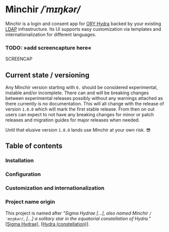# Minchir _/ˈmɪŋkər/_

Minchir is a login and consent app for [ORY Hydra](https://github.com/ory/hydra) backed by your existing [LDAP](https://en.wikipedia.org/wiki/Lightweight_Directory_Access_Protocol) infrastructure. Its UI supports easy customization via templates and internationalization for different languages.

### TODO: »add screencapture here«

SCREENCAP

## Current state / versioning

Any Minchir version starting with `0.` should be considered experimental, instable and/or incomplete. There can and will be breaking changes between experimental releases possibly without any warnings attached as there currently is no documentation. This will all change with the release of version `1.0.0` which will mark the first stable release. From then on out users can expect to not have any breaking changes for minor or patch releases and migration guides for major releases when needed.

Until that elusive version `1.0.0` lands use Minchir at your own risk. 😎

## Table of contents

### Installation

### Configuration

### Customization and internationalization

### Project name origin

This project is named after _"Sigma Hydrae [...], also named Minchir <nobr>`/ˈmɪŋkər/`</nobr>, [...] a solitary star in the equatorial constellation of Hydra."_ [[Sigma Hydrae]](https://en.wikipedia.org/wiki/Sigma_Hydrae), [[Hydra (constellation)]](https://en.wikipedia.org/wiki/Hydra_(constellation)).
